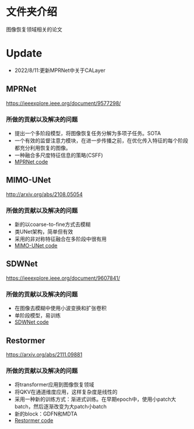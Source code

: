 # 文件夹介绍
图像恢复领域相关的论文
# Update
+ 2022/8/11:更新MPRNet中关于CALayer
## MPRNet
https://ieeexplore.ieee.org/document/9577298/
### 所做的贡献以及解决的问题
+ 提出一个多阶段模型，将图像恢复任务分解为多项子任务。SOTA
+ 一个有效的监督注意力模块，在进一步传播之前，在优化传入特征的每个阶段都充分利用恢复的图像。
+ 一种融合多尺度特征信息的策略(CSFF)
+ [MPRNet code](MPRNet/MPRNet.ipynb)
## MIMO-UNet
http://arxiv.org/abs/2108.05054
### 所做的贡献以及解决的问题
+ 新的以coarse-to-fine方式去模糊
+ 类UNet架构，简单但有效
+ 采用的非对称特征融合在多阶段中很有用
+ [MIMO-UNet code](MIMO-UNet/MIMO-UNet.ipynb)
## SDWNet
https://ieeexplore.ieee.org/document/9607841/
### 所做的贡献以及解决的问题
+ 在图像去模糊中使用小波变换和扩张卷积
+ 单阶段模型，易训练
+ [SDWNet code](SDWNet/SDWNet.ipynb) 
## Restormer
https://arxiv.org/abs/2111.09881
### 所做的贡献以及解决的问题
+ 将transformer应用到图像恢复领域
+ 将QKV在通道维度应用，这样复杂度是线性的
+ 采用一种新的训练方式：渐进式训练。在早期epoch中，使用小patch大batch，然后逐渐改变为大patch小batch
+ 新的block：GDFN和MDTA
+ [Restormer code](Restormer/introduction.ipynb)
